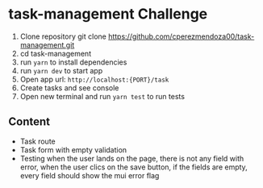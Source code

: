 # task-management Challenge

1. Clone repository git clone https://github.com/cperezmendoza00/task-management.git
2. cd task-management
3. run `yarn` to install dependencies
4. run `yarn dev` to start app
5. Open app url: `http://localhost:{PORT}/task`
6. Create tasks and see console
7. Open new terminal and run `yarn test` to run tests

## Content
* Task route
* Task form with empty validation
* Testing when the user lands on the page, there is not any field with error, when the user clics on the save button, if the fields are empty, every field should show the mui error flag
